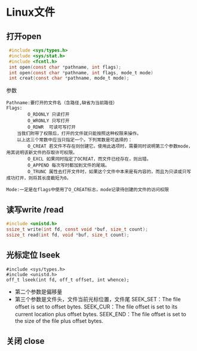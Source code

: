 # Linux文件
## 打开open
~~~ c
 #include <sys/types.h>
 #include <sys/stat.h>
 #include <fcntl.h>
 int open(const char *pathname, int flags);
 int open(const char *pathname, int flags, mode_t mode)
 int creat(const char *pathname, mode_t mode);
~~~
参数
~~~
Pathname:要打开的文件名（含路径,缺省为当前路径）
Flags:
        O_RDONLY 只读打开
        O_WRONLY 只写打开 
        O_RDWR  可读可写打开
    当我们附带了权限后，打开的文件就只能按照这种权限来操作。
    以上这三个常数中应当只指定一个。下列常数是可选择的：     
        O_CREAT 若文件不存在则创建它。使用此选项时，需要同时说明第三个参数mode，用其说明该新文件的存取许可权限。
        O_EXCL 如果同时指定了OCREAT，而文件已经存在，则出错。        
        O_APPEND 每次写时都加到文件的尾端。
        O_TRUNC 属性去打开文件时，如果这个文件中本来是有内容的，而且为只读或只写成功打开，则将其长度截短为0。

Mode:一定是在flags中使用了O_CREAT标志，mode记录待创建的文件的访问权限
~~~
## 读写write /read

~~~ c
#include <unistd.h>
ssize_t write(int fd, const void *buf, size_t count);
ssize_t read(int fd, void *buf, size_t count);
~~~

## 光标定位 lseek
~~~ cm
#include <sys/types.h>
#include <unistd.h>
off_t lseek(int fd, off_t offset, int whence);
~~~
- 第二个参数是偏移量
- 第三个参数是文件头，文件当前光标位置，文件尾
SEEK_SET：The file offset is set to offset bytes.
SEEK_CUR：The file offset is set to its current location plus offset bytes.
SEEK_END：The file offset is set to the size of the file plus offset bytes.
## 关闭       close
